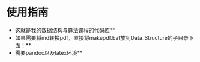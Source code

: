 # 使用指南  
- 这就是我的数据结构与算法课程的代码库**  
- 如果需要将md转换pdf，直接将makepdf.bat放到Data_Structure的子目录下面！** 
- 需要pandoc以及latex环境**

